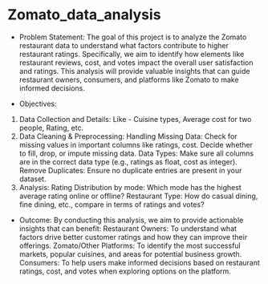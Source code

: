 # Zomato_data_analysis
* Problem Statement:
  The goal of this project is to analyze the Zomato restaurant data to understand what factors contribute to higher restaurant ratings. Specifically, we aim to 
  identify how elements like restaurant reviews, cost, and votes impact the overall user satisfaction and ratings. This analysis will provide valuable insights 
  that can guide restaurant owners, consumers, and platforms like Zomato to make informed decisions.

* Objectives:
1. Data Collection and Details:
   Like - Cuisine types, Average cost for two people, Rating, etc.
2. Data Cleaning & Preprocessing:
   Handling Missing Data: Check for missing values in important columns like ratings, cost. Decide whether to fill, drop, or impute missing data.
   Data Types: Make sure all columns are in the correct data type (e.g., ratings as float, cost as integer).
   Remove Duplicates: Ensure no duplicate entries are present in your dataset.
3. Analysis:
   Rating Distribution by mode: Which mode has the highest average rating online or offline?
   Restaurant Type: How do casual dining, fine dining, etc., compare in terms of ratings and votes?

* Outcome:
  By conducting this analysis, we aim to provide actionable insights that can benefit:
  Restaurant Owners: To understand what factors drive better customer ratings and how they can improve their offerings.
  Zomato/Other Platforms: To identify the most successful markets, popular cuisines, and areas for potential business growth.
  Consumers: To help users make informed decisions based on restaurant ratings, cost, and votes when exploring options on the platform.
